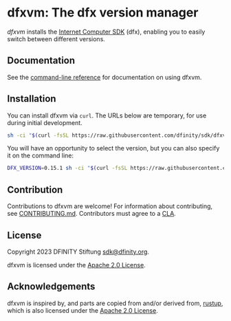 # dfxvm: The dfx version manager

*dfxvm* installs the [Internet Computer SDK][sdk] (dfx), enabling you
to easily switch between different versions.

## Documentation

See the [command-line reference](docs/cli-reference/index.md) for
documentation on using dfxvm.

## Installation

You can install dfxvm via `curl`.  The URLs below are temporary,
for use during initial development.

``` bash
sh -ci "$(curl -fsSL https://raw.githubusercontent.com/dfinity/sdk/dfxvm-install-script/install.sh)"
```

You will have an opportunity to select the version,
but you can also specify it on the command line:

``` bash
DFX_VERSION=0.15.1 sh -ci "$(curl -fsSL https://raw.githubusercontent.com/dfinity/sdk/dfxvm-install-script/install.sh)"
```

## Contribution

Contributions to dfxvm are welcome! For information about contributing,
see [CONTRIBUTING.md](CONTRIBUTING.md). Contributors must agree to a [CLA][cla].

## License

Copyright 2023 DFINITY Stiftung <sdk@dfinity.org>.

dfxvm is licensed under the [Apache 2.0 License](https://github.com/dfinity/dfxvm/blob/main/LICENSE).

## Acknowledgements

dfxvm is inspired by, and parts are copied from and/or derived from, [rustup][rustup],
which is also licensed under the [Apache 2.0 License](LICENSE).

[sdk]: https://github.com/dfinity/sdk
[cla]: https://github.com/dfinity/cla/blob/main/CLA.md
[rustup]: https://github.com/rust-lang/rustup
